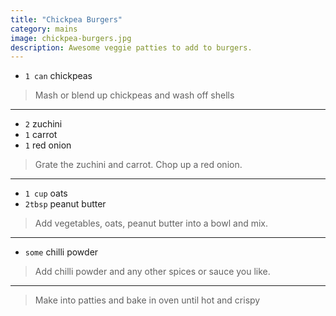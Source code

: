 ```yaml
---
title: "Chickpea Burgers"
category: mains
image: chickpea-burgers.jpg
description: Awesome veggie patties to add to burgers.
---
```



* `1 can` chickpeas

> Mash or blend up chickpeas and wash off shells

---

* `2` zuchini
* `1` carrot
* `1` red onion

> Grate the zuchini and carrot. Chop up a red onion.

---

* `1 cup` oats
* `2tbsp` peanut butter

> Add vegetables, oats, peanut butter into a bowl and mix.

---

* `some` chilli powder

> Add chilli powder and any other spices or sauce you like.

---

> Make into patties and bake in oven until hot and crispy

